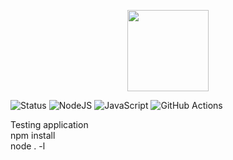 <p align="center">
    <img src=""
        height="130">
</p>
<p align="center">

![Status](https://github.com/relmalki/ara/actions/workflows/node.js.yml/badge.svg)
![NodeJS](https://img.shields.io/badge/node.js-6DA55F?style=for-the-badge&logo=node.js&logoColor=white) ![JavaScript](https://img.shields.io/badge/javascript-%23323330.svg?style=for-the-badge&logo=javascript&logoColor=%23F7DF1E) ![GitHub Actions](https://img.shields.io/badge/github%20actions-%232671E5.svg?style=for-the-badge&logo=githubactions&logoColor=white) 

<div>Testing application</div>
<div> npm install</div>
<div>node . -l </div>
</p>

